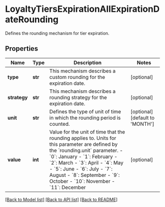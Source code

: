 # LoyaltyTiersExpirationAllExpirationDateRounding

Defines the rounding mechanism for tier expiration.

## Properties

Name | Type | Description | Notes
------------ | ------------- | ------------- | -------------
**type** | **str** | This mechanism describes a custom rounding for the expiration date. | [optional] 
**strategy** | **str** | This mechanism describes a rounding strategy for the expiration date. | [optional] 
**unit** | **str** | Defines the type of unit of time in which the rounding period is counted. | [optional] [default to 'MONTH']
**value** | **int** | Value for the unit of time that the rounding applies to. Units for this parameter are defined by the &#x60;rounding.unit&#x60; parameter.     - &#x60;0&#x60;: January - &#x60;1&#x60;: February - &#x60;2&#x60;: March - &#x60;3&#x60;: April - &#x60;4&#x60;: May - &#x60;5&#x60;: June - &#x60;6&#x60;: July - &#x60;7&#x60;: August - &#x60;8&#x60;: September - &#x60;9&#x60;: October - &#x60;10&#x60;: November - &#x60;11&#x60;: December | [optional] 

[[Back to Model list]](../README.md#documentation-for-models) [[Back to API list]](../README.md#documentation-for-api-endpoints) [[Back to README]](../README.md)



